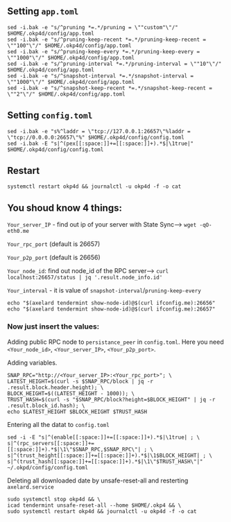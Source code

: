 ## Setting `app.toml`

```
sed -i.bak -e "s/^pruning *=.*/pruning = \""custom"\"/" $HOME/.okp4d/config/app.toml
sed -i.bak -e "s/^pruning-keep-recent *=.*/pruning-keep-recent = \""100"\"/" $HOME/.okp4d/config/app.toml
sed -i.bak -e "s/^pruning-keep-every *=.*/pruning-keep-every = \""1000"\"/" $HOME/.okp4d/config/app.toml
sed -i.bak -e "s/^pruning-interval *=.*/pruning-interval = \""10"\"/" $HOME/.okp4d/config/app.toml
sed -i.bak -e "s/^snapshot-interval *=.*/snapshot-interval = \""1000"\"/" $HOME/.okp4d/config/app.toml
sed -i.bak -e "s/^snapshot-keep-recent *=.*/snapshot-keep-recent = \""2"\"/" $HOME/.okp4d/config/app.toml
```

## Setting `config.toml`

```
sed -i.bak -e "s%^laddr = \"tcp://127.0.0.1:26657\"%laddr = \"tcp://0.0.0.0:26657\"%" $HOME/.okp4d/config/config.toml
sed -i.bak -E "s|^(pex[[:space:]]+=[[:space:]]+).*$|\1true|" $HOME/.okp4d/config/config.toml
```

## Restart

```
systemctl restart okp4d && journalctl -u okp4d -f -o cat
```

## You shoud know 4 things:

`Your_server_IP` - find out ip of your server with State Sync--> `wget -qO- eth0.me`

`Your_rpc_port` (default is 26657)

`Your_p2p_port` (default is 26656)

`Your_node_id`: find out node_id of the RPC server--> `curl localhost:26657/status | jq '.result.node_info.id'` 

`Your_interval` - it is value of `snapshot-interval`/`pruning-keep-every`

```
echo "$(axelard tendermint show-node-id)@$(curl ifconfig.me):26656"
echo "$(axelard tendermint show-node-id)@$(curl ifconfig.me):26657"
```

### Now just insert the values:
Adding public RPC node to `persistance_peer` in `config.toml`.
Here you need `<Your_node_id>`, `<Your_server_IP>`, `<Your_p2p_port>`.

Adding variables.

```
SNAP_RPC="http://<Your_server_IP>:<Your_rpc_port>"; \
LATEST_HEIGHT=$(curl -s $SNAP_RPC/block | jq -r .result.block.header.height); \
BLOCK_HEIGHT=$((LATEST_HEIGHT - 1000)); \
TRUST_HASH=$(curl -s "$SNAP_RPC/block?height=$BLOCK_HEIGHT" | jq -r .result.block_id.hash); \
echo $LATEST_HEIGHT $BLOCK_HEIGHT $TRUST_HASH
```

Entering all the datat to `config.toml`

```
sed -i -E "s|^(enable[[:space:]]+=[[:space:]]+).*$|\1true| ; \
s|^(rpc_servers[[:space:]]+=[[:space:]]+).*$|\1\"$SNAP_RPC,$SNAP_RPC\"| ; \
s|^(trust_height[[:space:]]+=[[:space:]]+).*$|\1$BLOCK_HEIGHT| ; \
s|^(trust_hash[[:space:]]+=[[:space:]]+).*$|\1\"$TRUST_HASH\"|" ~/.okpd/config/config.toml
```

Deleting all downloaded date by unsafe-reset-all and resterting `axelard.service`

```
sudo systemctl stop okp4d && \
icad tendermint unsafe-reset-all --home $HOME/.okp4 && \
sudo systemctl restart okp4d && journalctl -u okp4d -f -o cat
```

